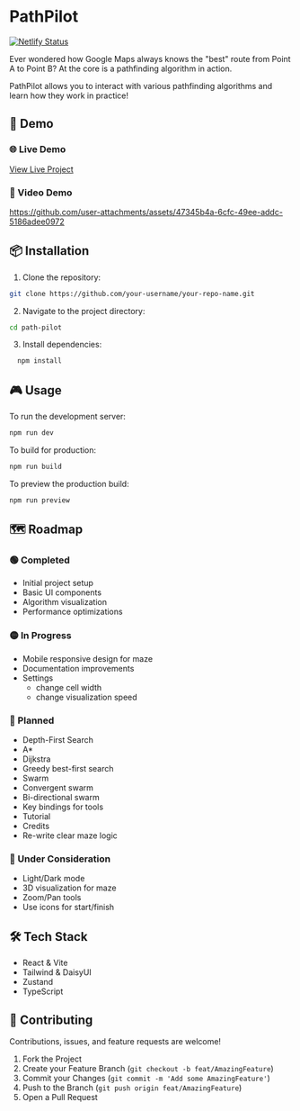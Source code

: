 # PathPilot

[![Netlify Status](https://api.netlify.com/api/v1/badges/6e45d654-6695-4761-9e66-aeb5cf17ee93/deploy-status)](https://app.netlify.com/sites/path-pilot/deploys)

Ever wondered how Google Maps always knows the "best" route from Point A to Point B? At the core is a pathfinding algorithm in action.

PathPilot allows you to interact with various pathfinding algorithms and learn how they work in practice!

## 🚀 Demo

### 🌐 Live Demo

[View Live Project](https://path-pilot.netlify.app)

### 🎥 Video Demo

https://github.com/user-attachments/assets/47345b4a-6cfc-49ee-addc-5186adee0972

## 📦 Installation

1. Clone the repository:

```bash
git clone https://github.com/your-username/your-repo-name.git
```

2. Navigate to the project directory:

```bash
cd path-pilot
```

3. Install dependencies:

```bash
  npm install
```

## 🎮 Usage

To run the development server:

```bash
npm run dev
```

To build for production:

```bash
npm run build
```

To preview the production build:

```bash
npm run preview
```

## 🗺️ Roadmap

### 🟢 Completed

- Initial project setup
- Basic UI components
- Algorithm visualization
- Performance optimizations

### 🟡 In Progress

- Mobile responsive design for maze
- Documentation improvements
- Settings
  - change cell width
  - change visualization speed

### 🔴 Planned

- Depth-First Search
- A*
- Dijkstra
- Greedy best-first search
- Swarm
- Convergent swarm
- Bi-directional swarm
- Key bindings for tools
- Tutorial
- Credits
- Re-write clear maze logic

### 🤔 Under Consideration

- Light/Dark mode
- 3D visualization for maze
- Zoom/Pan tools
- Use icons for start/finish

## 🛠️ Tech Stack

- React & Vite
- Tailwind & DaisyUI
- Zustand
- TypeScript

## 🤝 Contributing

Contributions, issues, and feature requests are welcome!

1. Fork the Project
2. Create your Feature Branch (`git checkout -b feat/AmazingFeature`)
3. Commit your Changes (`git commit -m 'Add some AmazingFeature'`)
4. Push to the Branch (`git push origin feat/AmazingFeature`)
5. Open a Pull Request

